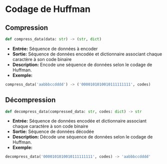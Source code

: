 # Codage de Huffman

## Compression
```py
def compress_data(data: str) -> (str, dict)
```
- **Entrée:** Séquence de données à encoder
- **Sortie:** Séquence de données encodée et dictionnaire associant chaque caractère à son code binaire
- **Description:** Encode une séquence de données selon le codage de Huffman.
- **Exemple:**
```py
compress_data('aabbbccdddd') -> ('0000101010010111111111', codes)
```

## Décompression
```py
def decompress_data(compressed_data: str, codes: dict) -> str
```
- **Entrée:** Séquence de données encodée et dictionnaire associant chaque caractère à son code binaire
- **Sortie:** Séquence de données décodée
- **Description:** Décode une séquence de données selon le codage de Huffman.
- **Exemple:**
```py
decompress_data('0000101010010111111111', codes) -> 'aabbbccdddd'
```